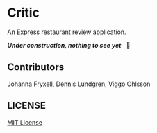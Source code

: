 # Critic
An Express restaurant review application.

***Under construction, nothing to see yet*** &nbsp; 👀

## Contributors

Johanna Fryxell,
Dennis Lundgren,
Viggo Ohlsson

## LICENSE

[MIT License](https://mit-license.org/)
